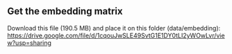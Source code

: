 ## Get the embedding matrix

Download this file (190.5 MB) and place it on this folder (data/embedding): https://drive.google.com/file/d/1cqouJwSLE49SvtG1E1DY0tLI2yWOwLvr/view?usp=sharing